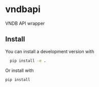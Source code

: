 # vndbapi
VNDB API wrapper

## Install

You can install a development version with

```bash
  pip install -e .
```

Or install with

```bash
pip install
```
